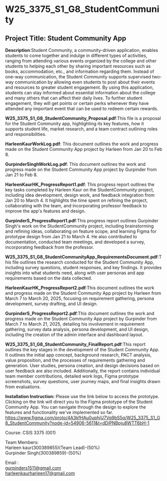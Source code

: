 # W25_3375_S1_G8_StudentCommunity
## Project Title: Student Community App
**Description**:Student Community, a community-driven application, enables students to come together and indulge in different types of activities, ranging from attending various events organized by the college and other students to helping each other by sharing important resources such as books, accommodation, etc., and information regarding them. Instead of one-way communication, the Student Community supports supervised two-way communication by allowing even students to post about their events and resources to greater student engagement. By using this application, students can stay informed about essential information about the college and many others that can affect their daily lives. To further student engagement, they will get points or certain perks whenever they have attended any important event that can be used to redeem certain rewards.

**W25_3375_S1_G8_StudentCommunity_Proposal.pdf**:This file is a proposal for the Student Community app, highlighting its key features, how it supports student life, market research, and a team contract outlining roles and responsibilities.

**HarleenKaurWorkLog.pdf**: This document outlines the work and progress made on the Student Community App project by Harleen from Jan 20 to Feb 8.

**GurpinderSinghWorkLog.pdf**: This document outlines the work and progress made on the Student Community App project by Gurpinder from Jan 21 to Feb 8.

**HarleenKaurHK_ProgressReport1.pdf**: This progress report outlines the key tasks completed by Harleen Kaur on the StudentCommunity project, including idea development, design work, and feedback integration from Jan 20 to March 4. It highlights the time spent on refining the project, collaborating with the team, and incorporating professor feedback to improve the app's features and design.

**GurpinderS_ProgressReport1.pdf**:This progress report outlines Gurpinder Singh's work on the StudentCommunity project, including brainstorming and refining ideas, collaborating on feature scope, and learning Figma for prototype design from Jan 21 to March 4. He also contributed to documentation, conducted team meetings, and developed a survey, incorporating feedback from the professor.

**W25_3375_S1_G8_StudentCommunityApp_RequirementsDocument.pdf**:This file outlines the research conducted for the Student Community App, including survey questions, student responses, and key findings. It provides insights into what students need, along with user personas and app requirements based on the data collected.

**HarleenKaurHK_ProgressReport2.pdf**:This document outlines the work and progress made on the Student Community App project by Harleen from March 7 to March 20, 2025, focusing on requirement gathering, persona development, survey drafting, and UI design.

**GurpinderS_ProgressReport2.pdf**:This document outlines the work and progress made on the Student Community App project by Gurpinder from March 7 to March 21, 2025, detailing his involvement in requirement gathering, survey data analysis, persona development, and UI design, including the creation of the admin interface and dashboard layout.

**W25_3375_S1_G8_StudentCommunity_FinalReport.pdf**:This report outlines the key stages in the development of the Student Community App. It outlines the initial app concept, background research, PACT analysis, value proposition, and the processes of requirements gathering and generation. User studies, persona creation, and design decisions based on user feedback are also included.
Additionally, the report contains individual team member contributions, detailed work logs, Figma prototype screenshots, survey questions, user journey maps, and final insights drawn from evaluations.


**Installation Instruction:**
Please use the link below to access the prototype. Clicking on the link will direct you to the Figma prototype of the Student Community App. You can navigate through the design to explore the features and functionality we've implemented so far.
https://www.figma.com/proto/4A3kfHAu0uphjU7Vq9bS5q/W25_3375_S1_G8_StudentCommunity?node-id=54906-5611&t=dDiPNBpju8WTT6bH-1

Course: CSIS 3375 (001)

Team Members:\
Harleen kaur(300389855)(Team Lead)-(50%)\
Gurpinder Singh(300389859)-(50%)

Email : <br/> 
gurpinders1511@gmail.com\
harleenkaurharleen17@gmail.com
